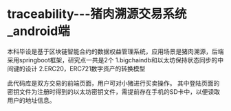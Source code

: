 # traceability---猪肉溯源交易系统_android端
本科毕设是基于区块链智能合约的数据权益管理系统，应用场景是猪肉溯源，后端采用springboot框架，研究点一共是2个
  1.bigchaindb和以太坊保持状态同步的中间键的设计
  2.ERC20，ERC721数字资产的转换模型

此代码库是双方交易的前端页面，用户可对小猪进行买卖操作。
其中登陆页面的密钥文件为注册时得到的以太坊密钥文件，需提前存在手机的SD卡中，以便读取用户的地址信息。
